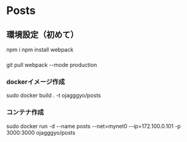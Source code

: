# Posts


## 環境設定（初めて）
npm i
npm install webpack



### 
git pull 
webpack --mode production
### dockerイメージ作成
sudo docker build . -t ojagggyo/posts
### コンテナ作成
sudo docker run -d --name posts --net=mynet0 --ip=172.100.0.101 -p 3000:3000 ojagggyo/posts

